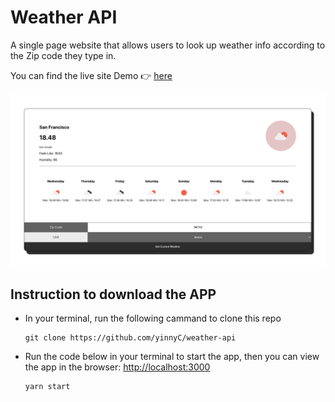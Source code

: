 # Weather API

A single page website that allows users to look up weather info according to the Zip code they type in.

You can find the live site Demo 👉 [here](https://yinnyc.github.io/weather-api/)

![Demo](./imgs/demo2.png)

## Instruction to download the APP

- In your terminal, run the following cammand to clone this repo

  ```terminal command
  git clone https://github.com/yinnyC/weather-api
  ```

- Run the code below in your terminal to start the app, then you can view the app in the browser: [http://localhost:3000](http://localhost:3000)

  ```terminal command
  yarn start
  ```